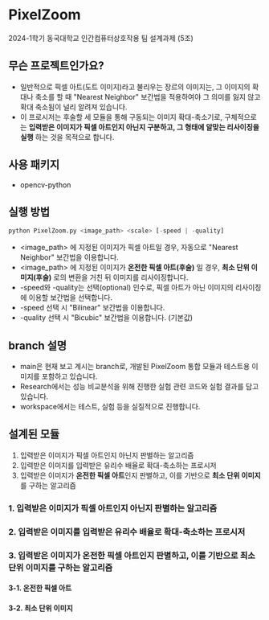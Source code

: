 # PixelZoom
2024-1학기 동국대학교 인간컴퓨터상호작용 팀 설계과제 (5조)

## 무슨 프로젝트인가요?
- 일반적으로 픽셀 아트(도트 이미지)라고 불리우는 장르의 이미지는, 그 이미지의 확대나 축소를 할 때 "Nearest Neighbor" 보간법을 적용하여야 그 의미를 잃지 않고 확대 축소됨이 널리 알려져 있습니다.
- 이 프로시저는 후술할 세 모듈을 통해 구동되는 이미지 확대-축소기로, 구체적으로는 **입력받은 이미지가 픽셀 아트인지 아닌지 구분하고, 그 형태에 알맞는 리사이징을 실행** 하는 것을 목적으로 합니다.

## 사용 패키지
- opencv-python

## 실행 방법
```py
python PixelZoom.py <image_path> <scale> [-speed | -quality]
```
- <image_path> 에 지정된 이미지가 픽셀 아트일 경우, 자동으로 "Nearest Neighbor" 보간법을 이용합니다.
- <image_path> 에 지정된 이미지가 **온전한 픽셀 아트(후술)** 일 경우, **최소 단위 이미지(후술)** 로의 변환을 거친 뒤 이미지를 리사이징합니다.
- -speed와 -quality는 선택(optional) 인수로, 픽셀 아트가 아닌 이미지의 리사이징에 이용할 보간법을 선택합니다.
- -speed 선택 시 "Bilinear" 보간법을 이용합니다.
- -quality 선택 시 "Bicubic" 보간법을 이용합니다. (기본값)

## branch 설명
- main은 현재 보고 계시는 branch로, 개발된 PixelZoom 통합 모듈과 테스트용 이미지를 포함하고 있습니다.
- Research에서는 성능 비교분석을 위해 진행한 실험 관련 코드와 실험 결과를 담고 있습니다.
- workspace에서는 테스트, 실험 등을 실질적으로 진행합니다.

## 설계된 모듈
1. 입력받은 이미지가 픽셀 아트인지 아닌지 판별하는 알고리즘
2. 입력받은 이미지를 입력받은 유리수 배율로 확대-축소하는 프로시저
3. 입력받은 이미지가 **온전한 픽셀 아트**인지 판별하고, 이를 기반으로 **최소 단위 이미지**를 구하는 알고리즘

### 1. 입력받은 이미지가 픽셀 아트인지 아닌지 판별하는 알고리즘
### 2. 입력받은 이미지를 입력받은 유리수 배율로 확대-축소하는 프로시저
### 3. 입력받은 이미지가 **온전한 픽셀 아트**인지 판별하고, 이를 기반으로 **최소 단위 이미지**를 구하는 알고리즘
#### 3-1. 온전한 픽셀 아트
#### 3-2. 최소 단위 이미지